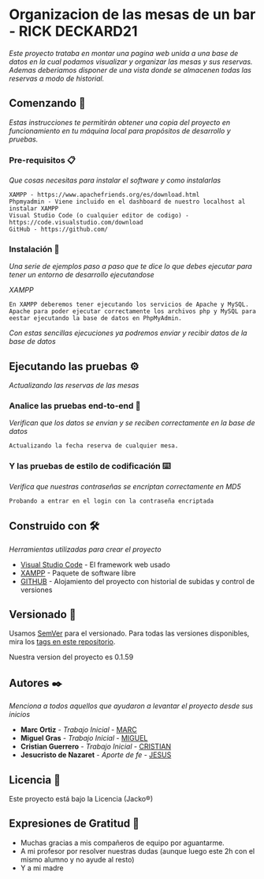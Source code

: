 # Organizacion de las mesas de un bar - RICK DECKARD21

_Este proyecto trataba en montar una pagina web unida a una base de datos en la cual podamos visualizar y organizar las mesas y sus reservas. Ademas deberiamos disponer de una vista donde se almacenen todas las reservas a modo de historial._

## Comenzando 🚀

_Estas instrucciones te permitirán obtener una copia del proyecto en funcionamiento en tu máquina local para propósitos de desarrollo y pruebas._



### Pre-requisitos 📋

_Que cosas necesitas para instalar el software y como instalarlas_

```
XAMPP - https://www.apachefriends.org/es/download.html
Phpmyadmin - Viene incluido en el dashboard de nuestro localhost al instalar XAMPP
Visual Studio Code (o cualquier editor de codigo) - https://code.visualstudio.com/download
GitHub - https://github.com/

```

### Instalación 🔧

_Una serie de ejemplos paso a paso que te dice lo que debes ejecutar para tener un entorno de desarrollo ejecutandose_

_XAMPP_

```
En XAMPP deberemos tener ejecutando los servicios de Apache y MySQL. Apache para poder ejecutar correctamente los archivos php y MySQL para eestar ejecutando la base de datos en PhpMyAdmin.
```


_Con estas sencillas ejecuciones ya podremos enviar y recibir datos de la base de datos_

## Ejecutando las pruebas ⚙️

_Actualizando las reservas de las mesas_

### Analice las pruebas end-to-end 🔩

_Verifican que los datos se envian y se reciben correctamente en la base de datos_

```
Actualizando la fecha reserva de cualquier mesa.
```

### Y las pruebas de estilo de codificación ⌨️

_Verifica que nuestras contraseñas se encriptan correctamente en MD5_

```
Probando a entrar en el login con la contraseña encriptada
```


## Construido con 🛠️

_Herramientas utilizadas para crear el proyecto_

* [Visual Studio Code](https://code.visualstudio.com/download) - El framework web usado
* [XAMPP](https://www.apachefriends.org/es/download.html) - Paquete de software libre
* [GITHUB](https://github.com/) - Alojamiento del proyecto con historial de subidas y control de versiones


## Versionado 📌

Usamos [SemVer](http://semver.org/) para el versionado. Para todas las versiones disponibles, mira los [tags en este repositorio](https://github.com/tu/proyecto/tags).

Nuestra version del proyecto es 0.1.59

## Autores ✒️

_Menciona a todos aquellos que ayudaron a levantar el proyecto desde sus inicios_

* **Marc Ortiz** - *Trabajo Inicial* - [MARC](https://github.com/marcortizgonzalez)
* **Miguel Gras** - *Trabajo Inicial* - [MIGUEL](https://github.com/MiguelGras)
* **Cristian Guerrero** - *Trabajo Inicial* - [CRISTIAN](https://github.com/CristianGuerreroRioja)
* **Jesucristo de Nazaret** - *Aporte de fe* - [JESUS](https://github.com/dannylarrea)


## Licencia 📄

Este proyecto está bajo la Licencia (Jacko®)

## Expresiones de Gratitud 🎁

* Muchas gracias a mis compañeros de equipo por aguantarme.
* A mi profesor por resolver nuestras dudas (aunque luego este 2h con el mismo alumno y no ayude al resto) 
* Y a mi madre
